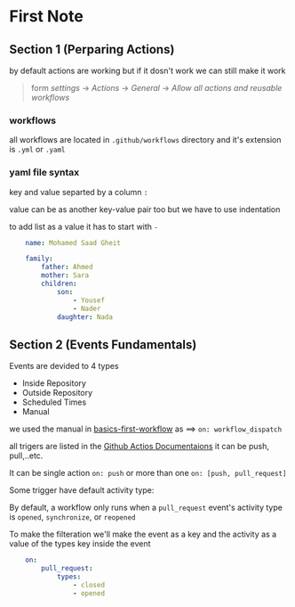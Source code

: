 # First Note

## Section 1 (Perparing Actions)

by default actions are working but if it dosn't work we can still make it work

> form _settings_ -> _Actions_ -> _General_ -> _Allow all actions and reusable workflows_

### workflows

all workflows are located in `.github/workflows` directory and it's extension is `.yml` or `.yaml`

### yaml file syntax

key and value separted by a column `:`

value can be as another key-value pair too but we have to use indentation

to add list as a value it has to start with `-`

```yml
    name: Mohamed Saad Gheit

    family: 
        father: Ahmed
        mother: Sara
        children:
            son: 
                - Yousef
                - Nader
            daughter: Nada
```

## Section 2 (Events Fundamentals)

Events are devided to 4 types

- Inside Repository
- Outside Repository
- Scheduled Times
- Manual
  
we used the manual in [basics-first-workflow](../.github/workflows/01-basics-first-workflow.yml) as ==> `on: workflow_dispatch`

all trigers are listed in the [Github Actios Documentaions](https://docs.github.com/en/actions/writing-workflows/choosing-when-your-workflow-runs/events-that-trigger-workflows) it can be push, pull,..etc.

It can be single action `on: push` or more than one `on: [push, pull_request]`

Some trigger have default activity type:

By default, a workflow only runs when a `pull_request` event's activity type is `opened`, `synchronize`, or `reopened`

To make the filteration we'll make the event as a key and the activity as a value of the types key inside the event

```yml
    on:
        pull_request:
            types:
                - closed
                - opened
```
